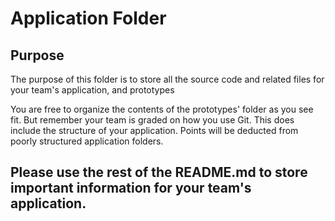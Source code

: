 # Application Folder

## Purpose
The purpose of this folder is to store all the source code and related files for your team's application, and prototypes

You are free to organize the contents of the prototypes' folder as you see fit. But remember your team is graded on how you use Git. 
This does include the structure of your application. Points will be deducted from poorly structured application folders.

## Please use the rest of the README.md to store important information for your team's application. 

